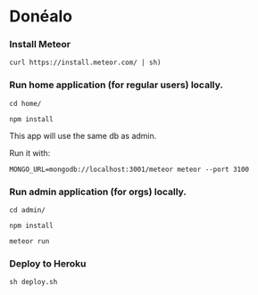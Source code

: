 # Donéalo

### Install Meteor

`curl https://install.meteor.com/ | sh)`

### Run home application (for regular users) locally.

`cd home/` 

`npm install`

This app will use the same db as admin.

Run it with:

`MONGO_URL=mongodb://localhost:3001/meteor meteor --port 3100`


### Run admin application (for orgs) locally.

`cd admin/`

`npm install`

`meteor run`

### Deploy to Heroku 

`sh deploy.sh`

